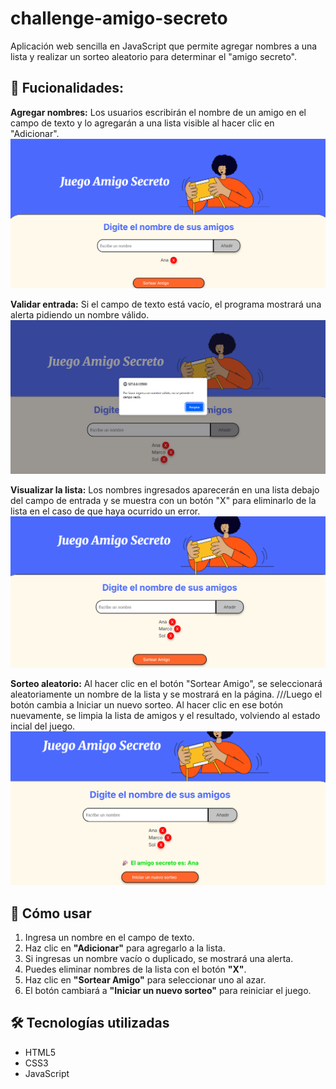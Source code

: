 # challenge-amigo-secreto
Aplicación web sencilla en JavaScript que permite agregar nombres a una lista y realizar un sorteo aleatorio para determinar el "amigo secreto".

## 📌 Fucionalidades:
**Agregar nombres:** Los usuarios escribirán el nombre de un amigo en el campo de texto y lo agregarán a una lista visible al hacer clic en "Adicionar".
![Captura del juego](./assets/agregar-amigo.png) 

**Validar entrada:** Si el campo de texto está vacío, el programa mostrará una alerta pidiendo un nombre válido.
![Captura del juego](./assets/validacion-nombre.png)

**Visualizar la lista:** Los nombres ingresados aparecerán en una lista debajo del campo de entrada y se muestra con un botón "X" para eliminarlo de la lista en el caso de que haya ocurrido un error.
![Captura del juego](./assets/lista-amigos.png)


**Sorteo aleatorio:** Al hacer clic en el botón "Sortear Amigo", se seleccionará aleatoriamente un nombre de la lista y se mostrará en la página. ///Luego el botón cambia a Iniciar un nuevo sorteo. Al hacer clic en ese botón nuevamente, se limpia la lista de amigos y el resultado, volviendo al estado incial del juego.
![Captura del juego](./assets/resultado-juego.png)


## 📌 Cómo usar
1. Ingresa un nombre en el campo de texto.
2. Haz clic en **"Adicionar"** para agregarlo a la lista.
3. Si ingresas un nombre vacío o duplicado, se mostrará una alerta.
4. Puedes eliminar nombres de la lista con el botón **"X"**.
5. Haz clic en **"Sortear Amigo"** para seleccionar uno al azar.
6. El botón cambiará a **"Iniciar un nuevo sorteo"** para reiniciar el juego.

 ## 🛠️ Tecnologías utilizadas
- HTML5
- CSS3
- JavaScript
